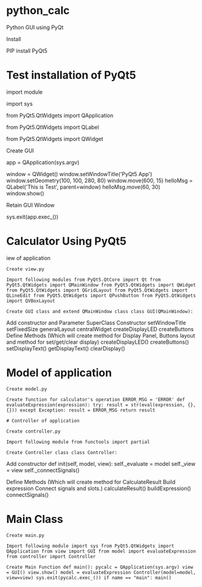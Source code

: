 # python_calc

Python GUI using PyQt

Install

PIP install PyQt5

# Test installation of PyQt5


import module

import sys

from PyQt5.QtWidgets import QApplication

from PyQt5.QtWidgets import QLabel

from PyQt5.QtWidgets import QWidget

Create GUI

app = QApplication(sys.argv)

window = QWidget() window.setWindowTitle('PyQt5 App') window.setGeometry(100, 100, 280, 80) window.move(600, 15) helloMsg = QLabel('This is Test', parent=window) helloMsg.move(60, 30) window.show()

Retain GUI Window

sys.exit(app.exec_())

# Calculator Using PyQt5

iew of application

    Create view.py

    Import following modules from PyQt5.QtCore import Qt from PyQt5.QtWidgets import QMainWindow from PyQt5.QtWidgets import QWidget from PyQt5.QtWidgets import QGridLayout from PyQt5.QtWidgets import QLineEdit from PyQt5.QtWidgets import QPushButton from PyQt5.QtWidgets import QVBoxLayout

    Create GUI class and extend QMainWindow class class GUI(QMainWindow):
Add constructor and Parameter SuperClass Constructor setWindowTitle setFixedSize generalLayout centralWidget createDisplayLED createButtons Define Methods (Which will create method for Display Panel, Buttons layout and method for set/get/clear display) createDisplayLED() createButtons() setDisplayText() getDisplayText() clearDisplay()

# Model of application

    Create model.py
    
    Create function for calculator's operation ERROR_MSG = 'ERROR' def evaluateExpression(expression): try: result = str(eval(expression, {}, {})) except Exception: result = ERROR_MSG return result
    
    # Controller of application

    Create controller.py

    Import following module from functools import partial

    Create Controller class class Controller:

Add constructor def init(self, model, view): self._evaluate = model self._view = view self._connectSignals()

Define Methods (Which will create method for CalculateResult Build expression Connect signals and slots.) calculateResult() buildExpression() connectSignals()

# Main Class

    Create main.py

    Import following module import sys from PyQt5.QtWidgets import QApplication from view import GUI from model import evaluateExpression from controller import Controller

    Create Main Function def main(): pycalc = QApplication(sys.argv) view = GUI() view.show() model = evaluateExpression Controller(model=model, view=view) sys.exit(pycalc.exec_()) if name == "main": main()





